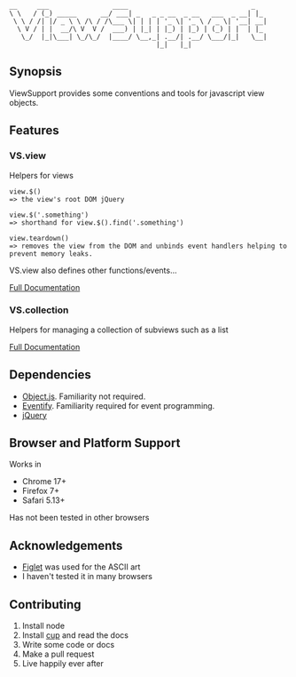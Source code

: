	__     ___                ____                               _   
	\ \   / (_) _____      __/ ___| _   _ _ __  _ __   ___  _ __| |_ 
	 \ \ / /| |/ _ \ \ /\ / /\___ \| | | | '_ \| '_ \ / _ \| '__| __|
	  \ V / | |  __/\ V  V /  ___) | |_| | |_) | |_) | (_) | |  | |_ 
	   \_/  |_|\___| \_/\_/  |____/ \__,_| .__/| .__/ \___/|_|   \__|
	                                     |_|   |_|                   
 

## Synopsis

ViewSupport provides some conventions and tools for javascript view objects.

## Features

### VS.view

Helpers for views

    view.$()
    => the view's root DOM jQuery

    view.$('.something')
    => shorthand for view.$().find('.something')

    view.teardown()
    => removes the view from the DOM and unbinds event handlers helping to prevent memory leaks.

VS.view also defines other functions/events...

[Full Documentation](docs/VS.view.markdown) 	

### VS.collection

Helpers for managing a collection of subviews such as a list

[Full Documentation](docs/VS.collection.markdown)

## Dependencies

* [Object.js](https://github.com/sjltaylor/object.js). Familiarity not required.
* [Eventify](https://github.com/sjltaylor/eventify). Familiarity required for event programming.
* [jQuery](http://jquery.com)

## Browser and Platform Support

Works in

* Chrome 17+
* Firefox 7+
* Safari 5.13+

Has not been tested in other browsers

## Acknowledgements

* [Figlet](http://www.figlet.org/) was used for the ASCII art
* I haven't tested it in many browsers

## Contributing

1. Install node
2. Install [cup](https://github.com/sjltaylor/cup) and read the docs
3. Write some code or docs
4. Make a pull request
5. Live happily ever after
















